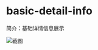 # basic-detail-info

简介：基础详情信息展示

![截图](https://gw.alicdn.com/tfs/TB1JD2VifDH8KJjy1XcXXcpdXXa-1880-1004.png)





